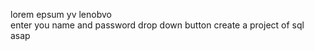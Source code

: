 lorem epsum
yv
lenobvo
<br>
enter you name and password drop down button
create  a project of sql asap
